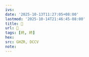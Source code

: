 ```yaml
---
ivs:
date: '2025-10-13T11:27:05+08:00'
lastmod: '2025-10-14T21:46:45-08:00'
title: 󰕟
url: 󰕟
tags: [終, 終]
hex: 
src: GHZR, DCCV
note:
---
```

